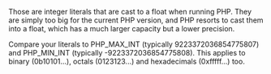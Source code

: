 Those are integer literals that are cast to a float when running PHP. They are simply too big for the current PHP version, and PHP resorts to cast them into a float, which has a much larger capacity but a lower precision.

Compare your literals to PHP_MAX_INT (typically 9223372036854775807) and PHP_MIN_INT (typically -9223372036854775808).
This applies to binary (0b10101...), octals (0123123...) and hexadecimals (0xfffff...) too. 

<?php

echo 0b1010101101010110101011010101011010101011010101011010101011010111;
//6173123008118052203
echo 0b10101011010101101010110101010110101010110101010110101010110101111;
//1.2346246016236E+19

echo 0123123123123123123123;
//1498121094048818771
echo 01231231231231231231231;
//1.1984968752391E+19

echo 0x12309812311230;
//5119979279159856
echo 0x12309812311230fed;
//2.0971435127439E+19

echo 9223372036854775807; //PHP_MAX_INT
//9223372036854775807
echo 9223372036854775808;
9.2233720368548E+18

?>

